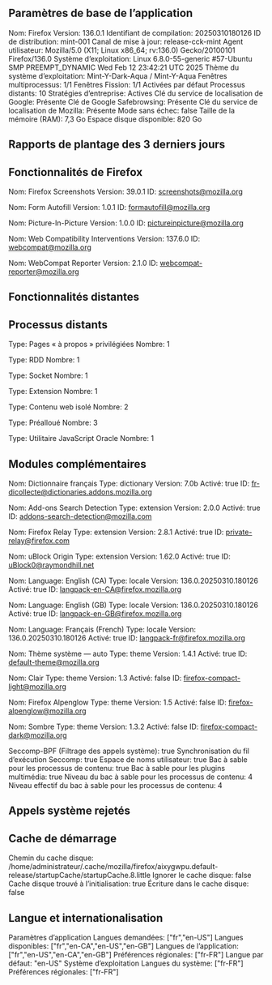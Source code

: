 Paramètres de base de l’application
-----------------------------------

Nom: Firefox
Version: 136.0.1
Identifiant de compilation: 20250310180126
ID de distribution: mint-001
Canal de mise à jour: release-cck-mint
Agent utilisateur: Mozilla/5.0 (X11; Linux x86_64; rv:136.0) Gecko/20100101 Firefox/136.0
Système d’exploitation: Linux 6.8.0-55-generic #57-Ubuntu SMP PREEMPT_DYNAMIC Wed Feb 12 23:42:21 UTC 2025
Thème du système d’exploitation: Mint-Y-Dark-Aqua / Mint-Y-Aqua
Fenêtres multiprocessus: 1/1
Fenêtres Fission: 1/1 Activées par défaut
Processus distants: 10
Stratégies d’entreprise: Actives
Clé du service de localisation de Google: Présente
Clé de Google Safebrowsing: Présente
Clé du service de localisation de Mozilla: Présente
Mode sans échec: false
Taille de la mémoire (RAM): 7,3 Go
Espace disque disponible: 820 Go

Rapports de plantage des 3 derniers jours
-----------------------------------------

Fonctionnalités de Firefox
--------------------------

Nom: Firefox Screenshots
Version: 39.0.1
ID: screenshots@mozilla.org

Nom: Form Autofill
Version: 1.0.1
ID: formautofill@mozilla.org

Nom: Picture-In-Picture
Version: 1.0.0
ID: pictureinpicture@mozilla.org

Nom: Web Compatibility Interventions
Version: 137.6.0
ID: webcompat@mozilla.org

Nom: WebCompat Reporter
Version: 2.1.0
ID: webcompat-reporter@mozilla.org

Fonctionnalités distantes
-------------------------

Processus distants
------------------

Type: Pages « à propos » privilégiées
Nombre: 1

Type: RDD
Nombre: 1

Type: Socket
Nombre: 1

Type: Extension
Nombre: 1

Type: Contenu web isolé
Nombre: 2

Type: Préalloué
Nombre: 3

Type: Utilitaire JavaScript Oracle
Nombre: 1

Modules complémentaires
-----------------------

Nom: Dictionnaire français
Type: dictionary
Version: 7.0b
Activé: true
ID: fr-dicollecte@dictionaries.addons.mozilla.org

Nom: Add-ons Search Detection
Type: extension
Version: 2.0.0
Activé: true
ID: addons-search-detection@mozilla.com

Nom: Firefox Relay
Type: extension
Version: 2.8.1
Activé: true
ID: private-relay@firefox.com

Nom: uBlock Origin
Type: extension
Version: 1.62.0
Activé: true
ID: uBlock0@raymondhill.net

Nom: Language: English (CA)
Type: locale
Version: 136.0.20250310.180126
Activé: true
ID: langpack-en-CA@firefox.mozilla.org

Nom: Language: English (GB)
Type: locale
Version: 136.0.20250310.180126
Activé: true
ID: langpack-en-GB@firefox.mozilla.org

Nom: Language: Français (French)
Type: locale
Version: 136.0.20250310.180126
Activé: true
ID: langpack-fr@firefox.mozilla.org

Nom: Thème système — auto
Type: theme
Version: 1.4.1
Activé: true
ID: default-theme@mozilla.org

Nom: Clair
Type: theme
Version: 1.3
Activé: false
ID: firefox-compact-light@mozilla.org

Nom: Firefox Alpenglow
Type: theme
Version: 1.5
Activé: false
ID: firefox-alpenglow@mozilla.org

Nom: Sombre
Type: theme
Version: 1.3.2
Activé: false
ID: firefox-compact-dark@mozilla.org

Seccomp-BPF (Filtrage des appels système): true
Synchronisation du fil d’exécution Seccomp: true
Espace de noms utilisateur: true
Bac à sable pour les processus de contenu: true
Bac à sable pour les plugins multimédia: true
Niveau du bac à sable pour les processus de contenu: 4
Niveau effectif du bac à sable pour les processus de contenu: 4

Appels système rejetés
----------------------

Cache de démarrage
------------------

Chemin du cache disque: /home/administrateur/.cache/mozilla/firefox/aixygwpu.default-release/startupCache/startupCache.8.little
Ignorer le cache disque: false
Cache disque trouvé à l’initialisation: true
Écriture dans le cache disque: false

Langue et internationalisation
------------------------------

Paramètres d’application
Langues demandées: ["fr","en-US"]
Langues disponibles: ["fr","en-CA","en-US","en-GB"]
Langues de l’application: ["fr","en-US","en-CA","en-GB"]
Préférences régionales: ["fr-FR"]
Langue par défaut: "en-US"
Système d’exploitation
Langues du système: ["fr-FR"]
Préférences régionales: ["fr-FR"]
